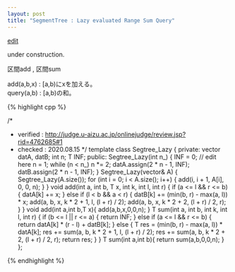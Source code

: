 ```yaml
---
layout: post
title: "SegmentTree : Lazy evaluated Range Sum Query"
---
```


[edit](https://github.com/harufujimoto/harufujimoto.github.io/edit/master/_posts/data_structure/segtree/2020-09-01-lazy_rsq.md)

under construction.

区間add , 区間sum

add(a,b,x) : \[a,b)にxを加える。\
query(a,b) : \[a,b)の和。


{% highlight cpp %}

/*
 *  verified : http://judge.u-aizu.ac.jp/onlinejudge/review.jsp?rid=4762685#1
 * checked : 2020.08.15
 */
template<class T> class Segtree_Lazy {
private:
    vector<T> datA, datB;
    int n;
    T INF;
public:
    Segtree_Lazy(int n_) {
      INF = 0; // edit here
      n = 1;
      while (n < n_) n *= 2;
      datA.assign(2 * n - 1, INF);
      datB.assign(2 * n - 1, INF);
    }
    Segtree_Lazy(vector<T>& A) {
      Segtree_Lazy(A.size());
      for (int i = 0; i < A.size(); i++) {
        add(i, i + 1, A[i], 0, 0, n);
      }
    }
    void add(int a, int b, T x, int k, int l, int r) {
      if (a <= l && r <= b) {
        datA[k] += x;
      } else if (l < b && a < r) {
        datB[k] += (min(b, r) - max(a, l)) * x;
        add(a, b, x, k * 2 + 1, l, (l + r) / 2);
        add(a, b, x, k * 2 + 2, (l + r) / 2, r);
      }
    }
    void add(int a,int b,T x){
      add(a,b,x,0,0,n);
    }
    T sum(int a, int b, int k, int l, int r) {
      if (b <= l || r <= a) {
        return INF;
      } else if (a <= l && r <= b) {
        return datA[k] * (r - l) + datB[k];
      } else {
        T res = (min(b, r) - max(a, l)) * datA[k];
        res += sum(a, b, k * 2 + 1, l, (l + r) / 2);
        res += sum(a, b, k * 2 + 2, (l + r) / 2, r);
        return res;
      }
    }
    T sum(int a,int b){
      return sum(a,b,0,0,n);
    }
};

{% endhighlight %}

